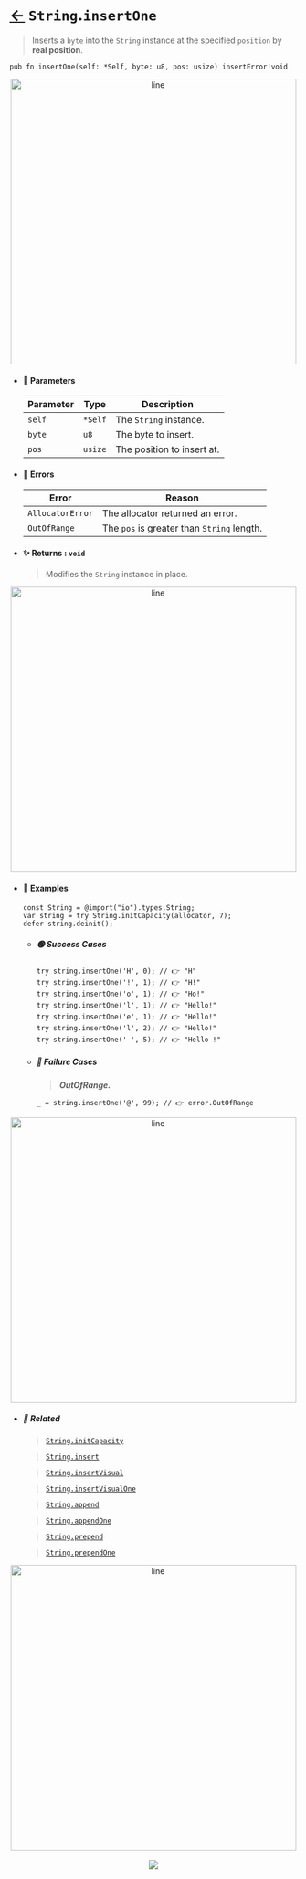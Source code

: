 # [←](../String.md) `String`.`insertOne`

> Inserts a `byte` into the `String` instance at the specified `position` by **real position**.

```zig
pub fn insertOne(self: *Self, byte: u8, pos: usize) insertError!void
```


<div align="center">
<img src="https://raw.githubusercontent.com/maysara-elshewehy/io-bench/refs/heads/main/dist/img/md/line.png" alt="line" style="width:500px;"/>
</div>

- #### 🧩 Parameters

    | Parameter | Type    | Description                |
    | --------- | ------- | -------------------------- |
    | `self`    | `*Self` | The `String` instance.     |
    | `byte`    | `u8`    | The byte to insert.        |
    | `pos`     | `usize` | The position to insert at. |

- #### 🚫 Errors

    | Error            | Reason                                     |
    | ---------------- | ------------------------------------------ |
    | `AllocatorError` | The allocator returned an error.           |
    | `OutOfRange`     | The `pos` is greater than `String` length. |

- #### ✨ Returns : `void`

    > Modifies the `String` instance in place.

<div align="center">
<img src="https://raw.githubusercontent.com/maysara-elshewehy/io-bench/refs/heads/main/dist/img/md/line.png" alt="line" style="width:500px;"/>
</div>

- #### 🧪 Examples

    ```zig
    const String = @import("io").types.String;
    var string = try String.initCapacity(allocator, 7);
    defer string.deinit();
    ```

    - ##### 🟢 Success Cases

        ```zig
        try string.insertOne('H', 0); // 👉 "H"
        try string.insertOne('!', 1); // 👉 "H!"
        try string.insertOne('o', 1); // 👉 "Ho!"
        try string.insertOne('l', 1); // 👉 "Hello!"
        try string.insertOne('e', 1); // 👉 "Hello!"
        try string.insertOne('l', 2); // 👉 "Hello!"
        try string.insertOne(' ', 5); // 👉 "Hello !"
        ```

    - ##### 🔴 Failure Cases

        > **_OutOfRange._**

        ```zig
        _ = string.insertOne('@', 99); // 👉 error.OutOfRange
        ```

<div align="center">
<img src="https://raw.githubusercontent.com/maysara-elshewehy/io-bench/refs/heads/main/dist/img/md/line.png" alt="line" style="width:500px;"/>
</div>

- ##### 🔗 Related

  > [`String.initCapacity`](./initCapacity.md)

  > [`String.insert`](./insert.md)

  > [`String.insertVisual`](./insertVisual.md)

  > [`String.insertVisualOne`](./insertVisualOne.md)

  > [`String.append`](./append.md)

  > [`String.appendOne`](./appendOne.md)

  > [`String.prepend`](./prepend.md)

  > [`String.prependOne`](./prependOne.md)

<div align="center">
<img src="https://raw.githubusercontent.com/maysara-elshewehy/io-bench/refs/heads/main/dist/img/md/line.png" alt="line" style="width:500px;"/>
</div>

<div align="center"><br>
<a href="https://github.com/maysara-elshewehy"> <img src="https://img.shields.io/badge/Made with ❤️ by-Maysara-orange"/> </a>
</div>